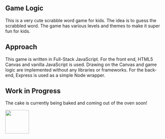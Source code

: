 ## Game Logic

This is a very cute scrabble word game for kids. The idea is to guess the scrabbled word. The game has various levels and themes to make it super fun for kids.

## Approach

This game is written in Full-Stack JavaScript. For the front end, HTML5 Canvas and vanilla JavaScript is used. Drawing on the Canvas and game logic are implemented without any libraries or frameworks. For the back-end, Express is used as a simple Node wrapper.

## Work in Progress

The cake is currently being baked and coming out of the oven soon!

<a href='https://www.recurse.com/blog/99-free-one-on-one-mentorship-for-new-programmers' title='Made with love as part of RC Start'><img src='https://cloud.githubusercontent.com/assets/2883345/11322975/9e575dce-910b-11e5-9f47-1fb1b530a4bd.png' height='75px'/></a>
